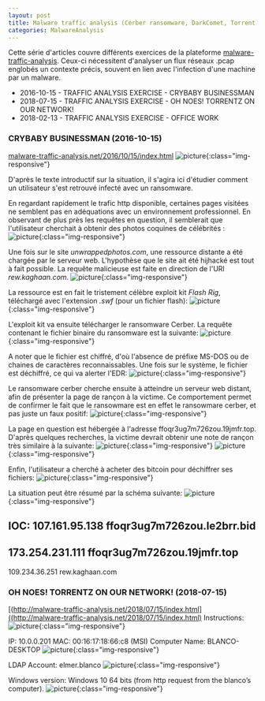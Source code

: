 ```yaml
---
layout: post
title: Malware traffic analysis (Cerber ransomware, DarkComet, Torrent)
categories: MalwareAnalysis
---
```


Cette série d'articles couvre différents exercices de la plateforme [malware-traffic-analysis](http://malware-traffic-analysis.net/). Ceux-ci nécessitent d'analyser un flux réseaux .pcap englobés un contexte précis, souvent en lien avec l'infection d'une machine par un malware.

* 2016-10-15 - TRAFFIC ANALYSIS EXERCISE - CRYBABY BUSINESSMAN
* 2018-07-15 - TRAFFIC ANALYSIS EXERCISE - OH NOES! TORRENTZ ON OUR NETWORK!
* 2018-02-13 - TRAFFIC ANALYSIS EXERCISE - OFFICE WORK

### CRYBABY BUSINESSMAN (2016-10-15)

[malware-traffic-analysis.net/2016/10/15/index.html](http://malware-traffic-analysis.net/2016/10/15/index.html)
![picture](/img/traffic-analysis/1/1.PNG){:class="img-responsive"}

D'après le texte introductif sur la situation, il s'agira ici d'étudier comment un utilisateur s'est retrouvé infecté avec un ransomware.


En regardant rapidement le trafic http disponible, certaines pages visitées ne semblent pas en adéquations avec un environnement professionnel.
En observant de plus près les requêtes  en question, il semblerait que l'utilisateur cherchait à obtenir des photos coquines de célébrités :
![picture](/img/traffic-analysis/1/2.PNG){:class="img-responsive"}


Une fois sur le site _unwrappedphotos.com_, une ressource distante a été chargée par le serveur web. L'hypothèse que le site ait été hijhacké est tout à fait possible. La requête malicieuse est faite en direction de l'URl _rew.kaghaan.com_.
![picture](/img/traffic-analysis/1/3.PNG){:class="img-responsive"}


La ressource est en fait le tristement célèbre exploit kit *Flash Rig*, téléchargé avec l'extension _.swf_ (pour un fichier flash):
![picture](/img/traffic-analysis/1/4.PNG){:class="img-responsive"}


L'exploit kit va ensuite télécharger le ransomware Cerber. La requête contenant le fichier binaire du ransomware est la suivante:
![picture](/img/traffic-analysis/1/5.PNG){:class="img-responsive"}


A noter que le fichier est chiffré, d'où l'absence de préfixe MS-DOS ou de chaines de caractères reconnaissables.
Une fois sur le système, le fichier est déchiffré, ce qui va alerter l'EDR:
![picture](/img/traffic-analysis/1/6.PNG){:class="img-responsive"}


Le ransomware cerber cherche ensuite à atteindre un serveur web distant, afin de présenter la page de rançon à la victime. Ce comportement permet de confirmer le fait que le ransowmare est en effet le ransowmare cerber, et pas juste un faux positif:
![picture](/img/traffic-analysis/1/7.PNG){:class="img-responsive"}


La page en question est hébergée à l'adresse ffoqr3ug7m726zou.19jmfr.top.
D'après quelques recherches, la victime devrait obtenir une note de rançon très similaire à la suivante:
![picture](/img/traffic-analysis/1/8.PNG){:class="img-responsive"}
![picture](/img/traffic-analysis/1/9.PNG){:class="img-responsive"}


Enfin, l'utilisateur a cherché à acheter des bitcoin pour déchiffrer ses fichiers:
![picture](/img/traffic-analysis/1/10.PNG){:class="img-responsive"}

La situation peut être résumé par la schéma suivante:
![picture](/img/traffic-analysis/1/11.PNG){:class="img-responsive"}

IOC:
107.161.95.138
ffoqr3ug7m726zou.le2brr.bid
-
173.254.231.111
ffoqr3ug7m726zou.19jmfr.top
-
109.234.36.251
rew.kaghaan.com

### OH NOES! TORRENTZ ON OUR NETWORK! (2018-07-15)

[(http://malware-traffic-analysis.net/2018/07/15/index.html]((http://malware-traffic-analysis.net/2018/07/15/index.html)
Instructions:
![picture](/img/traffic-analysis/2/1.PNG){:class="img-responsive"}


IP: 10.0.0.201
MAC: 00:16:17:18:66:c8 (MSI)
Computer Name: BLANCO-DESKTOP
![picture](/img/traffic-analysis/2/2.PNG){:class="img-responsive"}


LDAP Account: elmer.blanco
![picture](/img/traffic-analysis/2/3.PNG){:class="img-responsive"}


Windows version: Windows 10 64 bits (from http request from the blanco’s computer).
![picture](/img/traffic-analysis/2/4.PNG){:class="img-responsive"}
